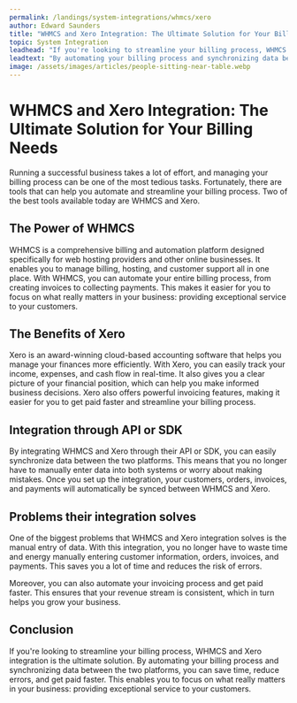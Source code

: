 ```yaml
---
permalink: /landings/system-integrations/whmcs/xero
author: Edward Saunders
title: "WHMCS and Xero Integration: The Ultimate Solution for Your Billing Needs"
topic: System Integration
leadhead: "If you're looking to streamline your billing process, WHMCS and Xero integration is the ultimate solution"
leadtext: "By automating your billing process and synchronizing data between the two platforms, you can save time, reduce errors, and get paid faster. This enables you to focus on what really matters in your business: providing exceptional service to your customers."
image: /assets/images/articles/people-sitting-near-table.webp
---
```

<div class="arttext">	<h1>WHMCS and Xero Integration: The Ultimate Solution for Your Billing Needs</h1>
	<p>Running a successful business takes a lot of effort, and managing your billing process can be one of the most tedious tasks. Fortunately, there are tools that can help you automate and streamline your billing process. Two of the best tools available today are WHMCS and Xero.</p>
	<h2>The Power of WHMCS</h2>
	<p>WHMCS is a comprehensive billing and automation platform designed specifically for web hosting providers and other online businesses. It enables you to manage billing, hosting, and customer support all in one place. With WHMCS, you can automate your entire billing process, from creating invoices to collecting payments. This makes it easier for you to focus on what really matters in your business: providing exceptional service to your customers.</p>
	<h2>The Benefits of Xero</h2>
	<p>Xero is an award-winning cloud-based accounting software that helps you manage your finances more efficiently. With Xero, you can easily track your income, expenses, and cash flow in real-time. It also gives you a clear picture of your financial position, which can help you make informed business decisions. Xero also offers powerful invoicing features, making it easier for you to get paid faster and streamline your billing process.</p>
	<h2>Integration through API or SDK</h2>
	<p>By integrating WHMCS and Xero through their API or SDK, you can easily synchronize data between the two platforms. This means that you no longer have to manually enter data into both systems or worry about making mistakes. Once you set up the integration, your customers, orders, invoices, and payments will automatically be synced between WHMCS and Xero.</p>
	<h2>Problems their integration solves</h2>
	<p>One of the biggest problems that WHMCS and Xero integration solves is the manual entry of data. With this integration, you no longer have to waste time and energy manually entering customer information, orders, invoices, and payments. This saves you a lot of time and reduces the risk of errors.</p>
	<p>Moreover, you can also automate your invoicing process and get paid faster. This ensures that your revenue stream is consistent, which in turn helps you grow your business.</p>
	<h2>Conclusion</h2>
	<p>If you're looking to streamline your billing process, WHMCS and Xero integration is the ultimate solution. By automating your billing process and synchronizing data between the two platforms, you can save time, reduce errors, and get paid faster. This enables you to focus on what really matters in your business: providing exceptional service to your customers.</p>
</div>